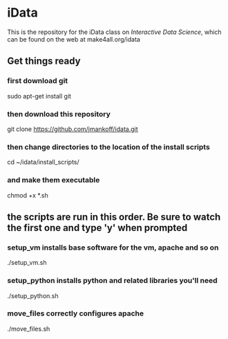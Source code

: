 # iData
This is the repository for the iData class on *Interactive Data Science*, which can be found on the web at make4all.org/idata
## Get things ready
### first download git
sudo apt-get install git
### then download this repository
git clone https://github.com/jmankoff/idata.git
### then change directories to the location of the install scripts
cd ~/idata/install_scripts/
### and make them executable
chmod +x *.sh

## the scripts are run in this order. Be sure to watch the first one and type 'y' when prompted
### setup_vm installs base software for the vm, apache and so on
./setup_vm.sh 
### setup_python installs python and related libraries you'll need
./setup_python.sh 
### move_files correctly configures apache
./move_files.sh





